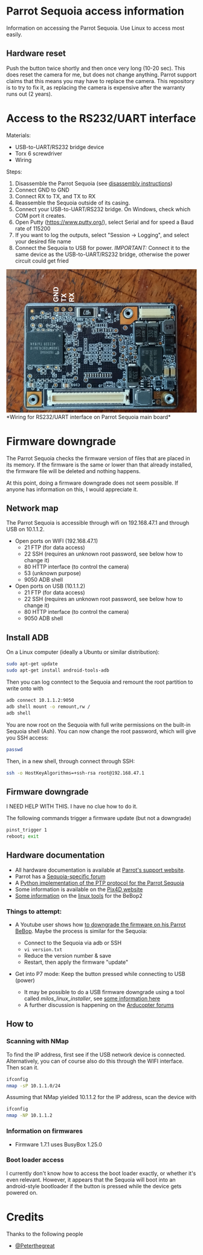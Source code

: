 # Parrot Sequoia access information

Information on accessing the Parrot Sequoia. Use Linux to access most easily.

## Hardware reset

Push the button twice shortly and then once very long (10-20 sec).
This does reset the camera for me, but does not change anything. Parrot support claims that this means you may have to replace the camera. This repository is to try to fix it, as replacing the camera is expensive after the warranty runs out (2 years).

# Access to the RS232/UART interface

Materials:
- USB-to-UART/RS232 bridge device
- Torx 6 screwdriver
- Wiring

Steps:
1) Disassemble the Parrot Sequoia (see [disassembly instructions](Disassembly/Instructions.md))
2) Connect GND to GND
3) Connect RX to TX, and TX to RX
4) Reassemble the Sequoia outside of its casing.
5) Connect your USB-to-UART/RS232 bridge. On Windows, check which COM port it creates.
6) Open Putty (https://www.putty.org/), select Serial and for speed a Baud rate of 115200
7) If you want to log the outputs, select "Session -> Logging", and select your desired file name
8) Connect the Sequoia to USB for power. *IMPORTANT:* Connect it to the same device as the USB-to-UART/RS232 bridge, otherwise the power circuit could get fried

<img src="Disassembly/007.JPG" width="512">
*Wiring for RS232/UART interface on Parrot Sequoia main board*

# Firmware downgrade

The Parrot Sequoia checks the firmware version of files that are placed in its memory. If the firmware is the same or lower than that already installed, the firmware file will be deleted and nothing happens.

At this point, doing a firmware downgrade does not seem possible. If anyone has information on this, I would appreciate it.

## Network map
The Parrot Sequoia is accessible through wifi on 192.168.47.1 and through USB on 10.1.1.2.

- Open ports on WIFI (192.168.47.1)
  - 21 FTP (for data access)
  - 22 SSH (requires an unknown root password, see below how to change it)
  - 80 HTTP interface (to control the camera)
  - 53 (unknown purpose)
  - 9050 ADB shell
- Open ports on USB (10.1.1.2)
  - 21 FTP (for data access)
  - 22 SSH (requires an unknown root password, see below how to change it)
  - 80 HTTP interface (to control the camera)
  - 9050 ADB shell

## Install ADB

On a Linux computer (ideally a Ubuntu or similar distribution):

```bash
sudo apt-get update
sudo apt-get install android-tools-adb
```

Then you can log conntect to the Sequoia and remount the root partition to write onto with
```bash
adb connect 10.1.1.2:9050
adb shell mount -o remount,rw /
adb shell
```

You are now root on the Sequoia with full write permissions on the built-in Sequoia shell (Ash). You can now change the root password, which will give you SSH access:

```bash
passwd
```

Then, in a new shell, through connect through SSH:

```bash
ssh -o HostKeyAlgorithms=+ssh-rsa root@192.168.47.1
```


## Firmware downgrade

I NEED HELP WITH THIS. I have no clue how to do it.

The following commands trigger a firmware update (but not a downgrade)
```bash
pinst_trigger 1
reboot; exit
```

## Hardware documentation

- All hardware documentation is available at [Parrot's support website](https://www.parrot.com/en/support/documentation/sequoia).
- Parrot has a [Sequoia-specific forum](https://forum.developer.parrot.com/c/other-products/sequoia/15)
- A [Python implementation of the PTP protocol for the Parrot Sequoia](https://github.com/Parrot-Developers/sequoia-ptpy)
- Some information is available on the [Pix4D website](https://www.pix4d.com/product/sequoia/faq/)
- [Some information](https://ardupilot.org/dev/docs/building-for-bebop-2.html#building-for-bebop-2) on the [linux tools](https://firmware.parrot.com/Toolchains/parrot-tools-linuxgnutools-2016.02-linaro_1.0.0-5_amd64.deb) for the BeBop2

### Things to attempt:

- A Youtube user shows how [to downgrade the firmware on his Parrot BeBop](https://www.youtube.com/watch?v=xzqOPS_nmi0). Maybe the process is similar for the Sequoia:
  - Connect to the Sequoia via adb or SSH
  - `vi version.txt`
  - Reduce the version number & save
  - Restart, then apply the firmware "update"
  
- Get into P7 mode: Keep the button pressed while connecting to USB (power)
  - It may be possible to do a USB firmware downgrade using a tool called *milos_linux_installer*, see [some information here](https://forum.developer.parrot.com/t/hardware-malfunction/8164/7)
  - A further discussion is happening on the [Arducopter forums](https://discuss.ardupilot.org/t/bebop2-flashing/35116/14)


## How to

### Scanning with NMap

To find the IP address, first see if the USB network device is connected. Alternatively, you can of course also do this through the WIFI interface. Then scan it.

```bash
ifconfig
nmap -sP 10.1.1.0/24
```

Assuming that NMap yielded 10.1.1.2 for the IP address, scan the device with
```bash
ifconfig
nmap -NP 10.1.1.2
```

### Information on firmwares

- Firmware 1.7.1 uses BusyBox 1.25.0

### Boot loader access

I currently don't know how to access the boot loader exactly, or whether it's even relevant. However, it appears that the Sequoia will boot into an android-style bootloader if the button is pressed while the device gets powered on.

# Credits

Thanks to the following people
* [@Peterthegreat](https://github.com/Peterthegreat)
